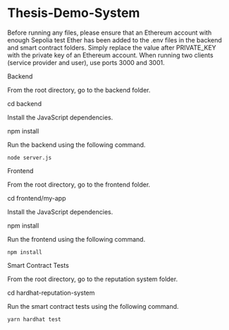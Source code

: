 # Thesis-Demo-System

Before running any files, please ensure that an Ethereum account with enough Sepolia test Ether has been added to the .env files in the backend and smart contract folders. Simply replace the value after PRIVATE_KEY with the private key of an Ethereum account. When running two clients (service provider and user), use ports 3000 and 3001. 


Backend 

From the root directory, go to the backend folder.

  cd backend
  
Install the JavaScript dependencies.

  npm install
  
Run the backend using the following command.

	node server.js


Frontend 

From the root directory, go to the frontend folder.

  cd frontend/my-app
  
Install the JavaScript dependencies.

  npm install
  
Run the frontend using the following command.

	npm install


Smart Contract Tests

From the root directory, go to the reputation system folder.

  cd hardhat-reputation-system
  
Run the smart contract tests using the following command.

	yarn hardhat test

